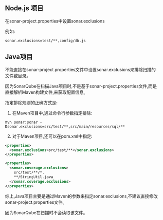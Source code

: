 ## Node.js 项目

在sonar-project.properties中设置sonar.exclusions

例如:

```
sonar.exclusions=test/**,config/db.js
```

## Java项目

不能直接在sonar-project.properties文件中设置sonar.exclusions来排除扫描的文件或目录。

因为SonarQube在扫描Java项目时,不是基于sonar-project.properties文件,而是直接解析Maven构建文件,来获取配置信息。

指定排除规则的正确方式是:

1. 在Maven项目中,通过命令行参数指定排除:

```
mvn sonar:sonar -Dsonar.exclusions=src/test/**,src/main/resources/sql/**
```

2. 对于Maven项目,还可以在pom.xml中指定:

```xml
<properties>
  <sonar.exclusions>src/test/**</sonar.exclusions> 
</properties>

<properties>
  <sonar.coverage.exclusions>
    src/test/**/*,
    **/StringUtil.java
  </sonar.coverage.exclusions>
</properties>
```

综上,Java项目主要是通过Maven的参数来指定sonar.exclusions,不建议直接修改sonar-project.properties文件。

因为SonarQube在扫描时不会读取该文件。